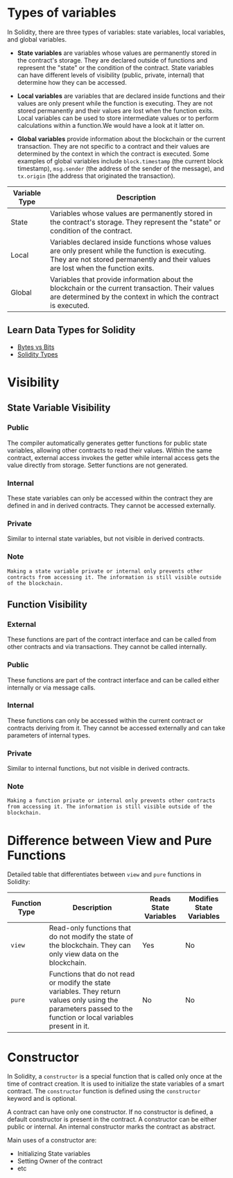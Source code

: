# Types of variables

In Solidity, there are three types of variables: state variables, local variables, and global variables.

- **State variables** are variables whose values are permanently stored in the contract's storage. They are declared outside of functions and represent the "state" or the condition of the contract. State variables can have different levels of visibility (public, private, internal) that determine how they can be accessed.

- **Local variables** are variables that are declared inside functions and their values are only present while the function is executing. They are not stored permanently and their values are lost when the function exits. Local variables can be used to store intermediate values or to perform calculations within a function.We would have a look at it latter on.

- **Global variables** provide information about the blockchain or the current transaction. They are not specific to a contract and their values are determined by the context in which the contract is executed. Some examples of global variables include `block.timestamp` (the current block timestamp), `msg.sender` (the address of the sender of the message), and `tx.origin` (the address that originated the transaction).



| Variable Type | Description |
| --- | --- |
| State | Variables whose values are permanently stored in the contract's storage. They represent the "state" or condition of the contract. |
| Local | Variables declared inside functions whose values are only present while the function is executing. They are not stored permanently and their values are lost when the function exits. |
| Global | Variables that provide information about the blockchain or the current transaction. Their values are determined by the context in which the contract is executed. |

## Learn Data Types for Solidity

* [Bytes vs Bits](https://www.youtube.com/watch?v=Dnd28lQHquU)
* [Solidity Types](https://docs.soliditylang.org/en/latest/types.html)

# Visibility
## State Variable Visibility

### Public
The compiler automatically generates getter functions for public state variables, allowing other contracts to read their values. Within the same contract, external access invokes the getter while internal access gets the value directly from storage. Setter functions are not generated.

### Internal
These state variables can only be accessed within the contract they are defined in and in derived contracts. They cannot be accessed externally.

### Private
Similar to internal state variables, but not visible in derived contracts.

### Note
`Making a state variable private or internal only prevents other contracts from accessing it. The information is still visible outside of the blockchain.`

## Function Visibility

### External
These functions are part of the contract interface and can be called from other contracts and via transactions. They cannot be called internally.

### Public
These functions are part of the contract interface and can be called either internally or via message calls.

### Internal
These functions can only be accessed within the current contract or contracts deriving from it. They cannot be accessed externally and can take parameters of internal types.

### Private
Similar to internal functions, but not visible in derived contracts.

### Note
`Making a function private or internal only prevents other contracts from accessing it. The information is still visible outside of the blockchain.`

# Difference between View and Pure Functions

Detailed table that differentiates between `view` and `pure` functions in Solidity:

| Function Type | Description | Reads State Variables | Modifies State Variables |
| --- | --- | --- | --- |
| `view` | Read-only functions that do not modify the state of the blockchain. They can only view data on the blockchain. | Yes | No |
| `pure` | Functions that do not read or modify the state variables. They return values only using the parameters passed to the function or local variables present in it. | No | No |

# Constructor

In Solidity, a `constructor` is a special function that is called only once at the time of contract creation. It is used to initialize the state variables of a smart contract. The `constructor` function is defined using the `constructor` keyword and is optional.

A contract can have only one constructor. If no constructor is defined, a default constructor is present in the contract. A constructor can be either public or internal. An internal constructor marks the contract as abstract.

Main uses of a constructor are:
* Initializing State variables
* Setting Owner of the contract
* etc


